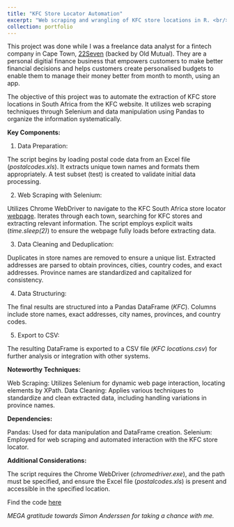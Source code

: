 ```yaml
---
title: "KFC Store Locator Automation"
excerpt: "Web scraping and wrangling of KFC store locations in R. <br/><img src='/images/OIP.jpg'>"
collection: portfolio
---
```


This project was done while I was a freelance data analyst for a fintech company in Cape Town, [22Seven](https://www.22seven.com) (backed by Old Mutual). They are a personal digitial finance business that empowers customers to make better financial decisions and helps customers create personalised budgets to enable them to manage their money better from month to month, using an app. 

The objective of this project was to automate the extraction of KFC store locations in South Africa from the KFC website. It utilizes web scraping techniques through Selenium and data manipulation using Pandas to organize the information systematically.

**Key Components:**
1. Data Preparation:

The script begins by loading postal code data from an Excel file (*postalcodes.xls*). It extracts unique town names and formats them appropriately. A test subset (test) is created to validate initial data processing.

2. Web Scraping with Selenium:

Utilizes Chrome WebDriver to navigate to the KFC South Africa store locator [webpage](https://order.kfc.co.za/find-store). Iterates through each town, searching for KFC stores and extracting relevant information. The script employs explicit waits (*time.sleep(2)*) to ensure the webpage fully loads before extracting data.

3. Data Cleaning and Deduplication:

Duplicates in store names are removed to ensure a unique list. Extracted addresses are parsed to obtain provinces, cities, country codes, and exact addresses. Province names are standardized and capitalized for consistency.

4. Data Structuring:

The final results are structured into a Pandas DataFrame (*KFC*). Columns include store names, exact addresses, city names, provinces, and country codes.

5. Export to CSV:

The resulting DataFrame is exported to a CSV file (*KFC locations.csv*) for further analysis or integration with other systems.

**Noteworthy Techniques:**

Web Scraping: Utilizes Selenium for dynamic web page interaction, locating elements by XPath.
Data Cleaning: Applies various techniques to standardize and clean extracted data, including handling variations in province names.

**Dependencies:**

Pandas: Used for data manipulation and DataFrame creation.
Selenium: Employed for web scraping and automated interaction with the KFC store locator.

**Additional Considerations:**

The script requires the Chrome WebDriver (*chromedriver.exe*), and the path must be specified, and ensure the Excel file (*postalcodes.xls*) is present and accessible in the specified location.

Find the code [here](https://github.com/siphiwebogatsu/web-scraping)

*MEGA gratitude towards Simon Anderssen for taking a chance with me.*


